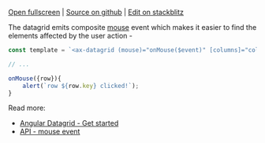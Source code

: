 
[Open fullscreen](https://angular.activewidgets.com/events/) | [Source on github](https://github.com/activewidgets/angular/tree/master/examples/events) | [Edit on stackblitz](https://stackblitz.com/github/activewidgets/angular/tree/master/examples/events?file=src/app.ts)

The datagrid emits composite [mouse](https://activewidgets.com/api/datagrid/mouse-event/) event 
which makes it easier to find the elements affected by the user action -

```js
const template = `<ax-datagrid (mouse)="onMouse($event)" [columns]="columns" [rows]="rows"></ax-datagrid>`;

// ...

onMouse({row}){
    alert(`row ${row.key} clicked!`);
}
```

Read more:

- [Angular Datagrid - Get started](https://activewidgets.com/guide/env/angular/#user-events)
- [API - mouse event](https://activewidgets.com/api/datagrid/mouse-event/)